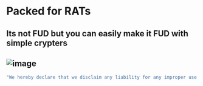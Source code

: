 # Packed for RATs
Its not FUD but you can easily make it FUD with simple crypters
-----------------------------------------------------------------
![image](https://github.com/876N/VenomPacker/assets/133999409/a83b296d-07e7-4c64-bb09-45f8d25aa4c0)
-----------------------------------------------------------------------------------------------------
```sh
"We hereby declare that we disclaim any liability for any improper use of the software. Thank you for your understanding."
